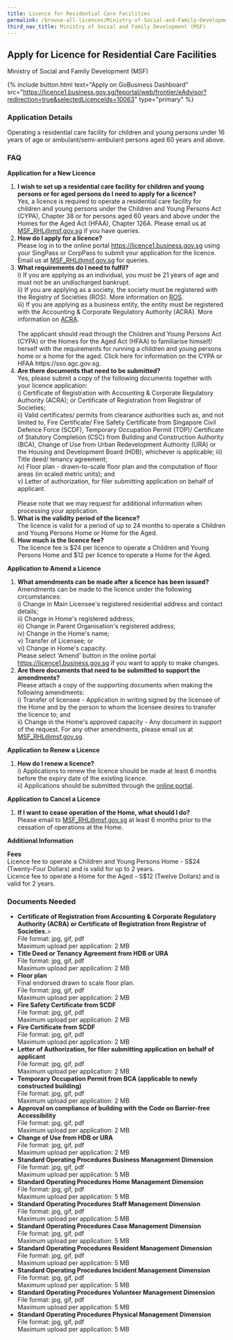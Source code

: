 ```yaml
---
title: Licence for Residential Care Facilities
permalink: /browse-all-licences/Ministry-of-Social-and-Family-Development-(MSF)/Licence-for-Residential-Care-Facilities
third_nav_title: Ministry of Social and Family Development (MSF)
---
```


## Apply for Licence for Residential Care Facilities

Ministry of Social and Family Development (MSF)

{% include button.html text="Apply on GoBusiness Dashboard" src="https://licence1.business.gov.sg/feportal/web/frontier/eAdvisor?redirection=true&selectedLicenceIds=10063" type="primary" %}

### Application Details

<p>Operating a residential care facility for children and young persons under 16 years of age or ambulant/semi-ambulant persons aged 60 years and above.</p>

<h3>FAQ</h3>

<p><strong>Application for a New Licence</strong></p>

<ol>
 <li>
    <strong>I wish to set up a residential care facility for children and young persons or for aged persons do I need to apply for a licence?</strong><br>
Yes, a licence is required to operate a residential care facility for children and young persons under the Children and Young Persons Act (CYPA), Chapter 38 or for persons aged 60 years and above under the Homes for the Aged Act (HFAA), Chapter 126A.
Please email us at <a href="mailto:MSF_RHL@msf.gov.sg">MSF_RHL@msf.gov.sg</a> if you have queries.
</li>

 <li>
<strong>How do I apply for a licence?</strong><br>
Please log in to the online portal <a href="https://licence1.business.gov.sg" target="_blank" rel="noopener">https://licence1.business.gov.sg</a> using your SingPass or CorpPass to submit your application for the licence.
Email us at <a href="mailto:MSF_RHL@msf.gov.sg">MSF_RHL@msf.gov.sg</a> for queries.
</li>

<li>
<strong>What requirements do I need to fulfil?</strong><br>
i) If you are applying as an individual, you must be 21 years of age and must not be an undischarged bankrupt.<br>
ii) If you are applying as a society, the society must be registered with the Registry of Societies (ROS). More information on <a href="https://www.ros.mha.gov.sg" target="_blank" rel="noopener">ROS</a>.<br>
iii) If you are applying as a business entity, the entity must be registered with the Accounting & Corporate Regulatory Authority (ACRA). More information on <a href="https://www.acra.gov.sg" target="_blank" rel="noopener">ACRA</a>.<br><br>
The applicant should read through the Children and Young Persons Act (CYPA) or the Homes for the Aged Act (HFAA) to familiarise himself/ herself with the requirements for running a children and young persons home or a home for the aged. Click here for information on the CYPA or HFAA  https://sso.agc.gov.sg.
</li>


<li>
<strong>Are there documents that need to be submitted?</strong><br>
Yes, please submit a copy of the following documents together with your licence application:<br>
i) Certificate of Registration with Accounting & Corporate Regulatory Authority (ACRA); or Certificate of Registration from Registrar of Societies;<br>
ii) Valid certificates/ permits from clearance authorities such as, and not limited to, Fire Certificate/ Fire Safety Certificate from Singapore Civil Defence Force (SCDF), Temporary Occupation Permit (TOP)/ Certificate of Statutory Completion (CSC) from Building and Construction Authority (BCA), Change of Use from Urban Redevelopment Authority (URA) or the Housing and Development Board (HDB), whichever is applicable;
iii) Title deed/ tenancy agreement;<br>
iv) Floor plan - drawn-to-scale floor plan and the computation of floor areas (in scaled metric units); and<br>
v) Letter of authorization, for filer submitting application on behalf of applicant.<br><br>
Please note that we may request for additional information when processing your application.
</li>


<li>
<strong>What is the validity period of the licence?</strong><br>
The licence is valid for a period of up to 24 months to operate a Children and Young Persons Home or Home for the Aged.
</li>

<li>
<strong>How much is the licence fee?</strong><br>
The licence fee is $24 per licence to operate a Children and Young Persons Home and $12 per licence to operate a Home for the Aged.
</li>

</ol>


<p><strong>Application to Amend a Licence</strong></p>
<ol>
<li>
<strong>What amendments can be made after a licence has been issued?</strong><br>
Amendments can be made to the licence under the following circumstances:<br>
i) Change in Main Licensee's registered residential address and contact details;<br>
ii) Change in Home's registered address;<br>
iii) Change in Parent Organisation's registered address;<br>
iv) Change in the Home's name;<br>
v) Transfer of Licensee; or<br>
vi) Change in Home's capacity.<br>
Please select 'Amend' button in the online portal <a href="https://licence1.business.gov.sg" target="_blank" rel="noopener">https://licence1.business.gov.sg</a> if you want to apply to make changes.
</li>

<li>
<strong>Are there documents that need to be submitted to support the amendments?</strong><br>
Please attach a copy of the supporting documents when making the following amendments:<br>
i) Transfer of licensee - Application in writing signed by the licensee of the Home and by the person to whom the licensee desires to transfer the licence to; and<br>
ii) Change in the Home's approved capacity - Any document in support of the request.
For any other amendments, please email us at <a href="mailto:MSF_RHL@msf.gov.sg">MSF_RHL@msf.gov.sg</a>.

</li>

</ol>

<p><strong>Application to Renew a Licence</strong></p>
<ol>
<li>
<strong>How do I renew a licence?</strong><br>
i) Applications to renew the licence should be made at least 6 months before the expiry date of the existing licence.<br>
ii) Applications should be submitted through the <a href="https://licence1.business.gov.sg" target="_blank" rel="noopener">online portal</a>.
</li>

</ol>

<p><strong>Application to Cancel a Licence</strong></p>
<ol>
<li>
<strong>If I want to cease operation of the Home, what should I do?</strong><br>
Please email to <a href="mailto:MSF_RHL@msf.gov.sg">MSF_RHL@msf.gov.sg</a> at least 6 months prior to the cessation of operations at the Home.
</li>
</ol>






**Additional Information**

<p><strong>Fees</strong><br>
Licence fee to operate a Children and Young Persons Home - S$24 (Twenty-Four Dollars) and is valid for up to 2 years.<br>
Licence fee to operate a Home for the Aged - S$12 (Twelve Dollars) and is valid for 2 years.
</p>


### Documents Needed

<ul>
<li><strong>Certificate of Registration from Accounting & Corporate Regulatory Authority (ACRA) or Certificate of Registration from Registrar of Societies.</strong>><br>
File format: jpg, gif, pdf<br>
Maximum upload per application: 2 MB
</li>
<li><strong>Title Deed or Tenancy Agreement from HDB or URA</strong><br>
File format: jpg, gif, pdf<br>
Maximum upload per application: 2 MB
</li>
<li><strong>Floor plan</strong><br />Final endorsed drawn to scale floor plan.<br>
File format: jpg, gif, pdf<br>
Maximum upload per application: 2 MB
</li>
<li><strong>Fire Safety Certificate from SCDF</strong><br>
File format: jpg, gif, pdf<br>
Maximum upload per application: 2 MB
</li>
<li><strong>Fire Certificate from SCDF</strong><br>
File format: jpg, gif, pdf<br>
Maximum upload per application: 2 MB
</li>
<li><strong>Letter of Authorization, for filer submitting application on behalf of applicant</strong><br>
File format: jpg, gif, pdf<br>
Maximum upload per application: 2 MB
</li>
<li><strong>Temporary Occupation Permit from BCA (applicable to newly constructed building)</strong><br>
File format: jpg, gif, pdf<br>
Maximum upload per application: 2 MB
</li>
<li><strong>Approval on compliance of building with the Code on Barrier-free Accessibility</strong><br>
File format: jpg, gif, pdf<br>
Maximum upload per application: 2 MB
</li>
<li><strong>Change of Use from HDB or URA</strong><br>
File format: jpg, gif, pdf<br>
Maximum upload per application: 2 MB
</li>
<li><strong>Standard Operating Procedures Business Management Dimension</strong><br>
File format: jpg, gif, pdf<br>
Maximum upload per application: 5 MB
</li>
<li><strong>Standard Operating Procedures Home Management Dimension</strong><br>
File format: jpg, gif, pdf<br>
Maximum upload per application: 5 MB
</li>
<li><strong>Standard Operating Procedures Staff Management Dimension</strong><br>
File format: jpg, gif, pdf<br>
Maximum upload per application: 5 MB
</li>
<li><strong>Standard Operating Procedures Case Management Dimension</strong><br>
File format: jpg, gif, pdf<br>
Maximum upload per application: 5 MB
</li>
<li><strong>Standard Operating Procedures Resident Management Dimension</strong><br>
File format: jpg, gif, pdf<br>
Maximum upload per application: 5 MB
</li>
<li><strong>Standard Operating Procedures Incident Management Dimension</strong><br>
File format: jpg, gif, pdf<br>
Maximum upload per application: 5 MB
</li>
<li><strong>Standard Operating Procedures Volunteer Management Dimension</strong><br>
File format: jpg, gif, pdf<br>
Maximum upload per application: 5 MB
</li>
<li><strong>Standard Operating Procedures Physical Management Dimension</strong><br>
File format: jpg, gif, pdf<br>
Maximum upload per application: 5 MB
</li>
</ul>



